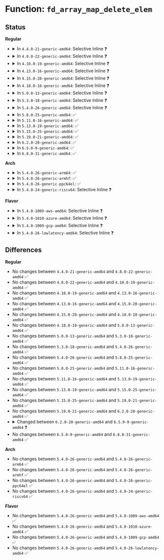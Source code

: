 # Function: <code>fd_array_map_delete_elem</code>

## Status
<b>Regular</b>
<ul>
<li>
<details>
<summary>In <code>4.4.0-21-generic-amd64</code>: Selective Inline ❓</summary>

```c
int fd_array_map_delete_elem(struct bpf_map * map, void * key)
```

```json
{
  "name": "fd_array_map_delete_elem",
  "collision_type": "Unique Static",
  "inline_type": "Selective",
  "funcs": [
    {
      "addr": 18446744071580385360,
      "name": "fd_array_map_delete_elem",
      "external": false,
      "loc": "kernel/bpf/arraymap.c:212",
      "file": "kernel/bpf/arraymap.c",
      "inline": "not declared, inlined",
      "caller_inline": [
        "kernel/bpf/arraymap.c:bpf_fd_array_map_clear"
      ],
      "caller_func": []
    }
  ],
  "symbols": [
    {
      "addr": 18446744071580385360,
      "name": "fd_array_map_delete_elem",
      "section": ".text",
      "bind": "STB_LOCAL",
      "size": 54
    }
  ]
}
```
</details>
</li>
<li>
<details>
<summary>In <code>4.8.0-22-generic-amd64</code>: Selective Inline ❓</summary>

```c
int fd_array_map_delete_elem(struct bpf_map * map, void * key)
```

```json
{
  "name": "fd_array_map_delete_elem",
  "collision_type": "Unique Static",
  "inline_type": "Selective",
  "funcs": [
    {
      "addr": 18446744071580449411,
      "name": "fd_array_map_delete_elem",
      "external": false,
      "loc": "kernel/bpf/arraymap.c:356",
      "file": "kernel/bpf/arraymap.c",
      "inline": "not declared, inlined",
      "caller_inline": [
        "kernel/bpf/arraymap.c:cgroup_fd_array_free",
        "kernel/bpf/arraymap.c:perf_event_fd_array_release"
      ],
      "caller_func": []
    }
  ],
  "symbols": [
    {
      "addr": 18446744071580448176,
      "name": "fd_array_map_delete_elem",
      "section": ".text",
      "bind": "STB_LOCAL",
      "size": 54
    }
  ]
}
```
</details>
</li>
<li>
<details>
<summary>In <code>4.10.0-19-generic-amd64</code>: Selective Inline ❓</summary>

```c
int fd_array_map_delete_elem(struct bpf_map * map, void * key)
```

```json
{
  "name": "fd_array_map_delete_elem",
  "collision_type": "Unique Static",
  "inline_type": "Selective",
  "funcs": [
    {
      "addr": 18446744071580506243,
      "name": "fd_array_map_delete_elem",
      "external": false,
      "loc": "kernel/bpf/arraymap.c:352",
      "file": "kernel/bpf/arraymap.c",
      "inline": "not declared, inlined",
      "caller_inline": [
        "kernel/bpf/arraymap.c:cgroup_fd_array_free",
        "kernel/bpf/arraymap.c:perf_event_fd_array_release"
      ],
      "caller_func": []
    }
  ],
  "symbols": [
    {
      "addr": 18446744071580505456,
      "name": "fd_array_map_delete_elem",
      "section": ".text",
      "bind": "STB_LOCAL",
      "size": 54
    }
  ]
}
```
</details>
</li>
<li>
<details>
<summary>In <code>4.13.0-16-generic-amd64</code>: Selective Inline ❓</summary>

```c
int fd_array_map_delete_elem(struct bpf_map * map, void * key)
```

```json
{
  "name": "fd_array_map_delete_elem",
  "collision_type": "Unique Static",
  "inline_type": "Selective",
  "funcs": [
    {
      "addr": 18446744071580536154,
      "name": "fd_array_map_delete_elem",
      "external": false,
      "loc": "kernel/bpf/arraymap.c:383",
      "file": "kernel/bpf/arraymap.c",
      "inline": "not declared, inlined",
      "caller_inline": [
        "kernel/bpf/arraymap.c:array_of_map_free",
        "kernel/bpf/arraymap.c:cgroup_fd_array_free",
        "kernel/bpf/arraymap.c:perf_event_fd_array_release"
      ],
      "caller_func": []
    }
  ],
  "symbols": [
    {
      "addr": 18446744071580535040,
      "name": "fd_array_map_delete_elem",
      "section": ".text",
      "bind": "STB_LOCAL",
      "size": 54
    }
  ]
}
```
</details>
</li>
<li>
<details>
<summary>In <code>4.15.0-20-generic-amd64</code>: Selective Inline ❓</summary>

```c
int fd_array_map_delete_elem(struct bpf_map * map, void * key)
```

```json
{
  "name": "fd_array_map_delete_elem",
  "collision_type": "Unique Static",
  "inline_type": "Selective",
  "funcs": [
    {
      "addr": 18446744071580600317,
      "name": "fd_array_map_delete_elem",
      "external": false,
      "loc": "kernel/bpf/arraymap.c:428",
      "file": "kernel/bpf/arraymap.c",
      "inline": "not declared, inlined",
      "caller_inline": [
        "kernel/bpf/arraymap.c:array_of_map_free",
        "kernel/bpf/arraymap.c:cgroup_fd_array_free",
        "kernel/bpf/arraymap.c:perf_event_fd_array_release"
      ],
      "caller_func": []
    }
  ],
  "symbols": [
    {
      "addr": 18446744071580598880,
      "name": "fd_array_map_delete_elem",
      "section": ".text",
      "bind": "STB_LOCAL",
      "size": 63
    }
  ]
}
```
</details>
</li>
<li>
<details>
<summary>In <code>4.18.0-10-generic-amd64</code>: Selective Inline ❓</summary>

```c
int fd_array_map_delete_elem(struct bpf_map * map, void * key)
```

```json
{
  "name": "fd_array_map_delete_elem",
  "collision_type": "Unique Static",
  "inline_type": "Selective",
  "funcs": [
    {
      "addr": 18446744071580696032,
      "name": "fd_array_map_delete_elem",
      "external": false,
      "loc": "kernel/bpf/arraymap.c:483",
      "file": "kernel/bpf/arraymap.c",
      "inline": "not declared, inlined",
      "caller_inline": [
        "kernel/bpf/arraymap.c:array_of_map_free",
        "kernel/bpf/arraymap.c:cgroup_fd_array_free",
        "kernel/bpf/arraymap.c:perf_event_fd_array_release"
      ],
      "caller_func": []
    }
  ],
  "symbols": [
    {
      "addr": 18446744071580694384,
      "name": "fd_array_map_delete_elem",
      "section": ".text",
      "bind": "STB_LOCAL",
      "size": 63
    }
  ]
}
```
</details>
</li>
<li>
<details>
<summary>In <code>5.0.0-13-generic-amd64</code>: Selective Inline ❓</summary>

```c
int fd_array_map_delete_elem(struct bpf_map * map, void * key)
```

```json
{
  "name": "fd_array_map_delete_elem",
  "collision_type": "Unique Static",
  "inline_type": "Selective",
  "funcs": [
    {
      "addr": 18446744071580768928,
      "name": "fd_array_map_delete_elem",
      "external": false,
      "loc": "kernel/bpf/arraymap.c:502",
      "file": "kernel/bpf/arraymap.c",
      "inline": "not declared, inlined",
      "caller_inline": [
        "kernel/bpf/arraymap.c:array_of_map_free",
        "kernel/bpf/arraymap.c:cgroup_fd_array_free",
        "kernel/bpf/arraymap.c:perf_event_fd_array_release"
      ],
      "caller_func": []
    }
  ],
  "symbols": [
    {
      "addr": 18446744071580766800,
      "name": "fd_array_map_delete_elem",
      "section": ".text",
      "bind": "STB_LOCAL",
      "size": 63
    }
  ]
}
```
</details>
</li>
<li>
<details>
<summary>In <code>5.3.0-18-generic-amd64</code>: Selective Inline ❓</summary>

```c
int fd_array_map_delete_elem(struct bpf_map * map, void * key)
```

```json
{
  "name": "fd_array_map_delete_elem",
  "collision_type": "Unique Static",
  "inline_type": "Selective",
  "funcs": [
    {
      "addr": 18446744071580853296,
      "name": "fd_array_map_delete_elem",
      "external": false,
      "loc": "kernel/bpf/arraymap.c:550",
      "file": "kernel/bpf/arraymap.c",
      "inline": "not declared, inlined",
      "caller_inline": [
        "kernel/bpf/arraymap.c:array_of_map_free",
        "kernel/bpf/arraymap.c:cgroup_fd_array_free",
        "kernel/bpf/arraymap.c:perf_event_fd_array_release"
      ],
      "caller_func": []
    }
  ],
  "symbols": [
    {
      "addr": 18446744071580850704,
      "name": "fd_array_map_delete_elem",
      "section": ".text",
      "bind": "STB_LOCAL",
      "size": 63
    }
  ]
}
```
</details>
</li>
<li>
<details>
<summary>In <code>5.4.0-26-generic-amd64</code>: Selective Inline ❓</summary>

```c
int fd_array_map_delete_elem(struct bpf_map * map, void * key)
```

```json
{
  "name": "fd_array_map_delete_elem",
  "collision_type": "Unique Static",
  "inline_type": "Selective",
  "funcs": [
    {
      "addr": 18446744071580904336,
      "name": "fd_array_map_delete_elem",
      "external": false,
      "loc": "kernel/bpf/arraymap.c:550",
      "file": "kernel/bpf/arraymap.c",
      "inline": "not declared, inlined",
      "caller_inline": [
        "kernel/bpf/arraymap.c:array_of_map_free",
        "kernel/bpf/arraymap.c:cgroup_fd_array_free",
        "kernel/bpf/arraymap.c:perf_event_fd_array_release"
      ],
      "caller_func": []
    }
  ],
  "symbols": [
    {
      "addr": 18446744071580901744,
      "name": "fd_array_map_delete_elem",
      "section": ".text",
      "bind": "STB_LOCAL",
      "size": 63
    }
  ]
}
```
</details>
</li>
<li>
<details>
<summary>In <code>5.8.0-25-generic-amd64</code>: ✅</summary>

```c
int fd_array_map_delete_elem(struct bpf_map * map, void * key)
```

```json
{
  "name": "fd_array_map_delete_elem",
  "collision_type": "Unique Static",
  "inline_type": "No",
  "funcs": [
    {
      "addr": 18446744071581048432,
      "name": "fd_array_map_delete_elem",
      "external": false,
      "loc": "kernel/bpf/arraymap.c:610",
      "file": "kernel/bpf/arraymap.c",
      "inline": "seen, unknown",
      "caller_inline": [],
      "caller_func": [
        "kernel/bpf/arraymap.c:array_of_map_free",
        "kernel/bpf/arraymap.c:cgroup_fd_array_free",
        "kernel/bpf/arraymap.c:perf_event_fd_array_release",
        "kernel/bpf/arraymap.c:prog_array_map_clear_deferred"
      ]
    }
  ],
  "symbols": [
    {
      "addr": 18446744071581048432,
      "name": "fd_array_map_delete_elem",
      "section": ".text",
      "bind": "STB_LOCAL",
      "size": 178
    }
  ]
}
```
</details>
</li>
<li>
<details>
<summary>In <code>5.11.0-16-generic-amd64</code>: ✅</summary>

```c
int fd_array_map_delete_elem(struct bpf_map * map, void * key)
```

```json
{
  "name": "fd_array_map_delete_elem",
  "collision_type": "Unique Static",
  "inline_type": "No",
  "funcs": [
    {
      "addr": 18446744071581060048,
      "name": "fd_array_map_delete_elem",
      "external": false,
      "loc": "kernel/bpf/arraymap.c:749",
      "file": "kernel/bpf/arraymap.c",
      "inline": "seen, unknown",
      "caller_inline": [],
      "caller_func": [
        "kernel/bpf/arraymap.c:array_of_map_free",
        "kernel/bpf/arraymap.c:cgroup_fd_array_free",
        "kernel/bpf/arraymap.c:perf_event_fd_array_map_free",
        "kernel/bpf/arraymap.c:prog_array_map_clear_deferred"
      ]
    }
  ],
  "symbols": [
    {
      "addr": 18446744071581060048,
      "name": "fd_array_map_delete_elem",
      "section": ".text",
      "bind": "STB_LOCAL",
      "size": 178
    }
  ]
}
```
</details>
</li>
<li>
<details>
<summary>In <code>5.13.0-19-generic-amd64</code>: ✅</summary>

```c
int fd_array_map_delete_elem(struct bpf_map * map, void * key)
```

```json
{
  "name": "fd_array_map_delete_elem",
  "collision_type": "Unique Static",
  "inline_type": "No",
  "funcs": [
    {
      "addr": 18446744071581075184,
      "name": "fd_array_map_delete_elem",
      "external": false,
      "loc": "kernel/bpf/arraymap.c:791",
      "file": "kernel/bpf/arraymap.c",
      "inline": "seen, unknown",
      "caller_inline": [],
      "caller_func": [
        "kernel/bpf/arraymap.c:array_of_map_free",
        "kernel/bpf/arraymap.c:cgroup_fd_array_free",
        "kernel/bpf/arraymap.c:perf_event_fd_array_map_free",
        "kernel/bpf/arraymap.c:prog_array_map_clear_deferred"
      ]
    }
  ],
  "symbols": [
    {
      "addr": 18446744071581075184,
      "name": "fd_array_map_delete_elem",
      "section": ".text",
      "bind": "STB_LOCAL",
      "size": 178
    }
  ]
}
```
</details>
</li>
<li>
<details>
<summary>In <code>5.15.0-25-generic-amd64</code>: ✅</summary>

```c
int fd_array_map_delete_elem(struct bpf_map * map, void * key)
```

```json
{
  "name": "fd_array_map_delete_elem",
  "collision_type": "Unique Static",
  "inline_type": "No",
  "funcs": [
    {
      "addr": 18446744071581302512,
      "name": "fd_array_map_delete_elem",
      "external": false,
      "loc": "kernel/bpf/arraymap.c:812",
      "file": "kernel/bpf/arraymap.c",
      "inline": "seen, unknown",
      "caller_inline": [],
      "caller_func": [
        "kernel/bpf/arraymap.c:array_of_map_free",
        "kernel/bpf/arraymap.c:cgroup_fd_array_free",
        "kernel/bpf/arraymap.c:perf_event_fd_array_map_free",
        "kernel/bpf/arraymap.c:prog_array_map_clear_deferred"
      ]
    }
  ],
  "symbols": [
    {
      "addr": 18446744071581302512,
      "name": "fd_array_map_delete_elem",
      "section": ".text",
      "bind": "STB_LOCAL",
      "size": 178
    }
  ]
}
```
</details>
</li>
<li>
<details>
<summary>In <code>5.19.0-21-generic-amd64</code>: ✅</summary>

```c
int fd_array_map_delete_elem(struct bpf_map * map, void * key)
```

```json
{
  "name": "fd_array_map_delete_elem",
  "collision_type": "Unique Static",
  "inline_type": "No",
  "funcs": [
    {
      "addr": 18446744071581600544,
      "name": "fd_array_map_delete_elem",
      "external": false,
      "loc": "kernel/bpf/arraymap.c:844",
      "file": "kernel/bpf/arraymap.c",
      "inline": "seen, unknown",
      "caller_inline": [],
      "caller_func": [
        "kernel/bpf/arraymap.c:array_of_map_free",
        "kernel/bpf/arraymap.c:cgroup_fd_array_free",
        "kernel/bpf/arraymap.c:perf_event_fd_array_map_free",
        "kernel/bpf/arraymap.c:prog_array_map_clear_deferred"
      ]
    }
  ],
  "symbols": [
    {
      "addr": 18446744071581600544,
      "name": "fd_array_map_delete_elem",
      "section": ".text",
      "bind": "STB_LOCAL",
      "size": 190
    }
  ]
}
```
</details>
</li>
<li>
<details>
<summary>In <code>6.2.0-20-generic-amd64</code>: ✅</summary>

```c
int fd_array_map_delete_elem(struct bpf_map * map, void * key)
```

```json
{
  "name": "fd_array_map_delete_elem",
  "collision_type": "Unique Static",
  "inline_type": "No",
  "funcs": [
    {
      "addr": 18446744071581980208,
      "name": "fd_array_map_delete_elem",
      "external": false,
      "loc": "kernel/bpf/arraymap.c:850",
      "file": "kernel/bpf/arraymap.c",
      "inline": "seen, unknown",
      "caller_inline": [],
      "caller_func": [
        "kernel/bpf/arraymap.c:array_of_map_free",
        "kernel/bpf/arraymap.c:cgroup_fd_array_free",
        "kernel/bpf/arraymap.c:perf_event_fd_array_map_free",
        "kernel/bpf/arraymap.c:prog_array_map_clear_deferred"
      ]
    }
  ],
  "symbols": [
    {
      "addr": 18446744071581980208,
      "name": "fd_array_map_delete_elem",
      "section": ".text",
      "bind": "STB_LOCAL",
      "size": 190
    }
  ]
}
```
</details>
</li>
<li>
<details>
<summary>In <code>6.5.0-9-generic-amd64</code>: ✅</summary>

```c
long int fd_array_map_delete_elem(struct bpf_map * map, void * key)
```

```json
{
  "name": "fd_array_map_delete_elem",
  "collision_type": "Unique Static",
  "inline_type": "No",
  "funcs": [
    {
      "addr": 18446744071582171760,
      "name": "fd_array_map_delete_elem",
      "external": false,
      "loc": "kernel/bpf/arraymap.c:874",
      "file": "kernel/bpf/arraymap.c",
      "inline": "seen, unknown",
      "caller_inline": [],
      "caller_func": [
        "kernel/bpf/arraymap.c:array_of_map_free",
        "kernel/bpf/arraymap.c:cgroup_fd_array_free",
        "kernel/bpf/arraymap.c:perf_event_fd_array_map_free",
        "kernel/bpf/arraymap.c:prog_array_map_clear_deferred"
      ]
    }
  ],
  "symbols": [
    {
      "addr": 18446744071582171760,
      "name": "fd_array_map_delete_elem",
      "section": ".text",
      "bind": "STB_LOCAL",
      "size": 198
    }
  ]
}
```
</details>
</li>
<li>
<details>
<summary>In <code>6.8.0-31-generic-amd64</code>: ✅</summary>

```c
long int fd_array_map_delete_elem(struct bpf_map * map, void * key)
```

```json
{
  "name": "fd_array_map_delete_elem",
  "collision_type": "Unique Static",
  "inline_type": "No",
  "funcs": [
    {
      "addr": 18446744071582320736,
      "name": "fd_array_map_delete_elem",
      "external": false,
      "loc": "kernel/bpf/arraymap.c:900",
      "file": "kernel/bpf/arraymap.c",
      "inline": "seen, unknown",
      "caller_inline": [],
      "caller_func": []
    }
  ],
  "symbols": [
    {
      "addr": 18446744071582320736,
      "name": "fd_array_map_delete_elem",
      "section": ".text",
      "bind": "STB_LOCAL",
      "size": 31
    }
  ]
}
```
</details>
</li>
</ul>
<b>Arch</b>
<ul>
<li>
<details>
<summary>In <code>5.4.0-26-generic-arm64</code>: ✅</summary>

```c
int fd_array_map_delete_elem(struct bpf_map * map, void * key)
```

```json
{
  "name": "fd_array_map_delete_elem",
  "collision_type": "Unique Static",
  "inline_type": "No",
  "funcs": [
    {
      "addr": 18446603336492234240,
      "name": "fd_array_map_delete_elem",
      "external": false,
      "loc": "kernel/bpf/arraymap.c:550",
      "file": "kernel/bpf/arraymap.c",
      "inline": "seen, unknown",
      "caller_inline": [],
      "caller_func": [
        "kernel/bpf/arraymap.c:perf_event_fd_array_release",
        "kernel/bpf/arraymap.c:bpf_fd_array_map_clear"
      ]
    }
  ],
  "symbols": [
    {
      "addr": 18446603336492234240,
      "name": "fd_array_map_delete_elem",
      "section": ".text",
      "bind": "STB_LOCAL",
      "size": 124
    }
  ]
}
```
</details>
</li>
<li>
<details>
<summary>In <code>5.4.0-26-generic-armhf</code>: ✅</summary>

```c
int fd_array_map_delete_elem(struct bpf_map * map, void * key)
```

```json
{
  "name": "fd_array_map_delete_elem",
  "collision_type": "Unique Static",
  "inline_type": "No",
  "funcs": [
    {
      "addr": 3226129980,
      "name": "fd_array_map_delete_elem",
      "external": false,
      "loc": "kernel/bpf/arraymap.c:550",
      "file": "kernel/bpf/arraymap.c",
      "inline": "seen, unknown",
      "caller_inline": [],
      "caller_func": [
        "kernel/bpf/arraymap.c:perf_event_fd_array_release",
        "kernel/bpf/arraymap.c:bpf_fd_array_map_clear"
      ]
    }
  ],
  "symbols": [
    {
      "addr": 3226129980,
      "name": "fd_array_map_delete_elem",
      "section": ".text",
      "bind": "STB_LOCAL",
      "size": 124
    }
  ]
}
```
</details>
</li>
<li>
<details>
<summary>In <code>5.4.0-26-generic-ppc64el</code>: ✅</summary>

```c
int fd_array_map_delete_elem(struct bpf_map * map, void * key)
```

```json
{
  "name": "fd_array_map_delete_elem",
  "collision_type": "Unique Static",
  "inline_type": "No",
  "funcs": [
    {
      "addr": 13835058055285455264,
      "name": "fd_array_map_delete_elem",
      "external": false,
      "loc": "kernel/bpf/arraymap.c:550",
      "file": "kernel/bpf/arraymap.c",
      "inline": "seen, unknown",
      "caller_inline": [],
      "caller_func": [
        "kernel/bpf/arraymap.c:perf_event_fd_array_release",
        "kernel/bpf/arraymap.c:bpf_fd_array_map_clear"
      ]
    }
  ],
  "symbols": [
    {
      "addr": 13835058055285455264,
      "name": "fd_array_map_delete_elem",
      "section": ".text",
      "bind": "STB_LOCAL",
      "size": 168
    }
  ]
}
```
</details>
</li>
<li>
<details>
<summary>In <code>5.4.0-24-generic-riscv64</code>: Selective Inline ❓</summary>

```c
int fd_array_map_delete_elem(struct bpf_map * map, void * key)
```

```json
{
  "name": "fd_array_map_delete_elem",
  "collision_type": "Unique Static",
  "inline_type": "Selective",
  "funcs": [
    {
      "addr": 18446743936272379988,
      "name": "fd_array_map_delete_elem",
      "external": false,
      "loc": "kernel/bpf/arraymap.c:550",
      "file": "kernel/bpf/arraymap.c",
      "inline": "not declared, inlined",
      "caller_inline": [
        "kernel/bpf/arraymap.c:array_of_map_free",
        "kernel/bpf/arraymap.c:cgroup_fd_array_free",
        "kernel/bpf/arraymap.c:perf_event_fd_array_release"
      ],
      "caller_func": []
    }
  ],
  "symbols": [
    {
      "addr": 18446743936272377238,
      "name": "fd_array_map_delete_elem",
      "section": ".text",
      "bind": "STB_LOCAL",
      "size": 86
    }
  ]
}
```
</details>
</li>
</ul>
<b>Flavor</b>
<ul>
<li>
<details>
<summary>In <code>5.4.0-1009-aws-amd64</code>: Selective Inline ❓</summary>

```c
int fd_array_map_delete_elem(struct bpf_map * map, void * key)
```

```json
{
  "name": "fd_array_map_delete_elem",
  "collision_type": "Unique Static",
  "inline_type": "Selective",
  "funcs": [
    {
      "addr": 18446744071580873136,
      "name": "fd_array_map_delete_elem",
      "external": false,
      "loc": "kernel/bpf/arraymap.c:550",
      "file": "kernel/bpf/arraymap.c",
      "inline": "not declared, inlined",
      "caller_inline": [
        "kernel/bpf/arraymap.c:array_of_map_free",
        "kernel/bpf/arraymap.c:cgroup_fd_array_free",
        "kernel/bpf/arraymap.c:perf_event_fd_array_release"
      ],
      "caller_func": []
    }
  ],
  "symbols": [
    {
      "addr": 18446744071580870544,
      "name": "fd_array_map_delete_elem",
      "section": ".text",
      "bind": "STB_LOCAL",
      "size": 63
    }
  ]
}
```
</details>
</li>
<li>
<details>
<summary>In <code>5.4.0-1010-azure-amd64</code>: Selective Inline ❓</summary>

```c
int fd_array_map_delete_elem(struct bpf_map * map, void * key)
```

```json
{
  "name": "fd_array_map_delete_elem",
  "collision_type": "Unique Static",
  "inline_type": "Selective",
  "funcs": [
    {
      "addr": 18446744071580819264,
      "name": "fd_array_map_delete_elem",
      "external": false,
      "loc": "kernel/bpf/arraymap.c:550",
      "file": "kernel/bpf/arraymap.c",
      "inline": "not declared, inlined",
      "caller_inline": [
        "kernel/bpf/arraymap.c:array_of_map_free",
        "kernel/bpf/arraymap.c:cgroup_fd_array_free",
        "kernel/bpf/arraymap.c:perf_event_fd_array_release"
      ],
      "caller_func": []
    }
  ],
  "symbols": [
    {
      "addr": 18446744071580816672,
      "name": "fd_array_map_delete_elem",
      "section": ".text",
      "bind": "STB_LOCAL",
      "size": 63
    }
  ]
}
```
</details>
</li>
<li>
<details>
<summary>In <code>5.4.0-1009-gcp-amd64</code>: Selective Inline ❓</summary>

```c
int fd_array_map_delete_elem(struct bpf_map * map, void * key)
```

```json
{
  "name": "fd_array_map_delete_elem",
  "collision_type": "Unique Static",
  "inline_type": "Selective",
  "funcs": [
    {
      "addr": 18446744071580864384,
      "name": "fd_array_map_delete_elem",
      "external": false,
      "loc": "kernel/bpf/arraymap.c:550",
      "file": "kernel/bpf/arraymap.c",
      "inline": "not declared, inlined",
      "caller_inline": [
        "kernel/bpf/arraymap.c:array_of_map_free",
        "kernel/bpf/arraymap.c:cgroup_fd_array_free",
        "kernel/bpf/arraymap.c:perf_event_fd_array_release"
      ],
      "caller_func": []
    }
  ],
  "symbols": [
    {
      "addr": 18446744071580861792,
      "name": "fd_array_map_delete_elem",
      "section": ".text",
      "bind": "STB_LOCAL",
      "size": 63
    }
  ]
}
```
</details>
</li>
<li>
<details>
<summary>In <code>5.4.0-26-lowlatency-amd64</code>: Selective Inline ❓</summary>

```c
int fd_array_map_delete_elem(struct bpf_map * map, void * key)
```

```json
{
  "name": "fd_array_map_delete_elem",
  "collision_type": "Unique Static",
  "inline_type": "Selective",
  "funcs": [
    {
      "addr": 18446744071580922912,
      "name": "fd_array_map_delete_elem",
      "external": false,
      "loc": "kernel/bpf/arraymap.c:550",
      "file": "kernel/bpf/arraymap.c",
      "inline": "not declared, inlined",
      "caller_inline": [
        "kernel/bpf/arraymap.c:array_of_map_free",
        "kernel/bpf/arraymap.c:cgroup_fd_array_free",
        "kernel/bpf/arraymap.c:perf_event_fd_array_release"
      ],
      "caller_func": []
    }
  ],
  "symbols": [
    {
      "addr": 18446744071580920272,
      "name": "fd_array_map_delete_elem",
      "section": ".text",
      "bind": "STB_LOCAL",
      "size": 63
    }
  ]
}
```
</details>
</li>
</ul>

## Differences
<b>Regular</b>
<ul>
<li>
No changes between <code>4.4.0-21-generic-amd64</code> and <code>4.8.0-22-generic-amd64</code> ✅
</li>
<li>
No changes between <code>4.8.0-22-generic-amd64</code> and <code>4.10.0-19-generic-amd64</code> ✅
</li>
<li>
No changes between <code>4.10.0-19-generic-amd64</code> and <code>4.13.0-16-generic-amd64</code> ✅
</li>
<li>
No changes between <code>4.13.0-16-generic-amd64</code> and <code>4.15.0-20-generic-amd64</code> ✅
</li>
<li>
No changes between <code>4.15.0-20-generic-amd64</code> and <code>4.18.0-10-generic-amd64</code> ✅
</li>
<li>
No changes between <code>4.18.0-10-generic-amd64</code> and <code>5.0.0-13-generic-amd64</code> ✅
</li>
<li>
No changes between <code>5.0.0-13-generic-amd64</code> and <code>5.3.0-18-generic-amd64</code> ✅
</li>
<li>
No changes between <code>5.3.0-18-generic-amd64</code> and <code>5.4.0-26-generic-amd64</code> ✅
</li>
<li>
No changes between <code>5.4.0-26-generic-amd64</code> and <code>5.8.0-25-generic-amd64</code> ✅
</li>
<li>
No changes between <code>5.8.0-25-generic-amd64</code> and <code>5.11.0-16-generic-amd64</code> ✅
</li>
<li>
No changes between <code>5.11.0-16-generic-amd64</code> and <code>5.13.0-19-generic-amd64</code> ✅
</li>
<li>
No changes between <code>5.13.0-19-generic-amd64</code> and <code>5.15.0-25-generic-amd64</code> ✅
</li>
<li>
No changes between <code>5.15.0-25-generic-amd64</code> and <code>5.19.0-21-generic-amd64</code> ✅
</li>
<li>
No changes between <code>5.19.0-21-generic-amd64</code> and <code>6.2.0-20-generic-amd64</code> ✅
</li>
<li>
<details>
<summary>Changed between <code>6.2.0-20-generic-amd64</code> and <code>6.5.0-9-generic-amd64</code> ❓</summary>
<ul>
<li>
<b>Return type changed. </b>
<code>int</code> ➡️ <code>long int</code>
</li>
</ul>
</details>
</li>
<li>
No changes between <code>6.5.0-9-generic-amd64</code> and <code>6.8.0-31-generic-amd64</code> ✅
</li>
</ul>
<b>Arch</b>
<ul>
<li>
No changes between <code>5.4.0-26-generic-amd64</code> and <code>5.4.0-26-generic-arm64</code> ✅
</li>
<li>
No changes between <code>5.4.0-26-generic-amd64</code> and <code>5.4.0-26-generic-armhf</code> ✅
</li>
<li>
No changes between <code>5.4.0-26-generic-amd64</code> and <code>5.4.0-26-generic-ppc64el</code> ✅
</li>
<li>
No changes between <code>5.4.0-26-generic-amd64</code> and <code>5.4.0-24-generic-riscv64</code> ✅
</li>
</ul>
<b>Flavor</b>
<ul>
<li>
No changes between <code>5.4.0-26-generic-amd64</code> and <code>5.4.0-1009-aws-amd64</code> ✅
</li>
<li>
No changes between <code>5.4.0-26-generic-amd64</code> and <code>5.4.0-1010-azure-amd64</code> ✅
</li>
<li>
No changes between <code>5.4.0-26-generic-amd64</code> and <code>5.4.0-1009-gcp-amd64</code> ✅
</li>
<li>
No changes between <code>5.4.0-26-generic-amd64</code> and <code>5.4.0-26-lowlatency-amd64</code> ✅
</li>
</ul>
